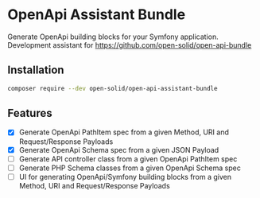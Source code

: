 # OpenApi Assistant Bundle

Generate OpenApi building blocks for your Symfony application. Development assistant for https://github.com/open-solid/open-api-bundle

## Installation

```bash
composer require --dev open-solid/open-api-assistant-bundle
```

## Features

- [x] Generate OpenApi PathItem spec from a given Method, URI and Request/Response Payloads
- [x] Generate OpenApi Schema spec from a given JSON Payload
- [ ] Generate API controller class from a given OpenApi PathItem spec
- [ ] Generate PHP Schema classes from a given OpenApi Schema spec
- [ ] UI for generating OpenApi/Symfony building blocks from a given Method, URI and Request/Response Payloads
